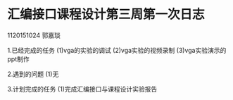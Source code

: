# 汇编接口课程设计第三周第一次日志

1120151024 郭嘉琰

1.已经完成的任务
(1)vga的实验的调试
(2)vga实验的视频录制
(3)vga实验演示的ppt制作

2.遇到的问题
(1)无

3.计划完成的任务
(1)完成汇编接口与课程设计实验报告


